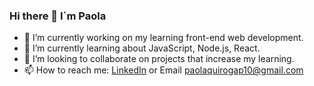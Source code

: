 ### Hi there 👋 I´m Paola 

- 🔭 I’m currently working on my learning front-end web development.
- 🌱 I’m currently learning  about JavaScript, Node.js,  React.
- 👯 I’m looking to collaborate on projects that increase my learning. 
- 📫 How to reach me: [LinkedIn](https://www.linkedin.com/in/paola-quiroga-developerfrontend/) or Email paolaquirogap10@gmail.com 
